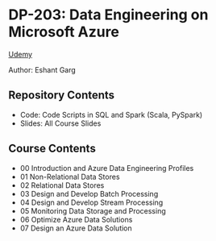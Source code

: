 # DP-203: Data Engineering on Microsoft Azure

[Udemy](https://www.udemy.com/course/dp200exam/)

Author: Eshant Garg

## Repository Contents

- Code: Code Scripts in SQL and Spark (Scala, PySpark)
- Slides: All Course Slides

## Course Contents

- 00 Introduction and Azure Data Engineering Profiles
- 01 Non-Relational Data Stores
- 02 Relational Data Stores
- 03 Design and Develop Batch Processing
- 04 Design and Develop Stream Processing
- 05 Monitoring Data Storage and Processing
- 06 Optimize Azure Data Solutions
- 07 Design an Azure Data Solution
